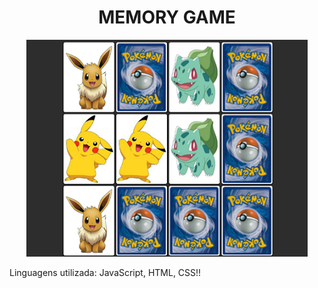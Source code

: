 <h1 align="center">MEMORY GAME</h1>
<p align="center">
<a href="https://nathmelop.github.io/Jogo-Da-Memoria-/">
    <img src="https://github.com/nathmelop/Jogo-Da-Memoria-/raw/main/img/game.png" alt="Memory Game"></a>



Linguagens utilizada: JavaScript, HTML, CSS!! 
</p>